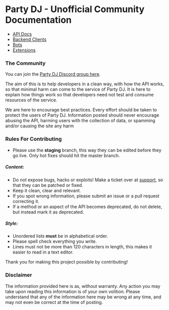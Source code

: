 # Party DJ - Unofficial Community Documentation

* [API Docs](/api/README.md)
* [Backend Clients](/clients/README.md)
* [Bots](/bots/README.md)
* [Extensions](/extensions/README.md)

### The Community

You can join the [Party DJ Discord group here](https://discord.gg/SfSMHHX).

The aim of this is to help developers in a clean way, with how the API works, so that minimal harm can come to the
service of Party DJ. It is here to explain how things work so that developers need not test and consume resources of the
service. 

We are here to encourage best practices. Every effort should be taken to protect the users of Party DJ. Information 
posted should never encourage abusing the API, harming users with the collection of data, or spamming and/or causing
the site any harm

### Rules For Contributing

* Please use the **staging** branch, this way they can be edited before they go live. Only hot fixes should hit the
master branch.

##### Content:

* Do not expose bugs, hacks or exploits! Make a ticket over at [support](https://support.partydj.xyz), so that they can be 
patched or fixed.
* Keep it clean, clear and relevant.
* If you spot wrong information, please submit an issue or a pull request correcting it. 
* If a method or an aspect of the API becomes deprecated, do not delete, but instead mark it as deprecated.

##### Style:

* Unordered lists **must** be in alphabetical order.
* Please spell check everything you write.
* Lines must not be more than 120 characters in length, this makes it easier to read in a text editor.


Thank you for making this project possible by contributing!

### Disclaimer

The information provided here is as, without warranty. Any action you may take upon reading this information is of your
own volition. Please understand that any of the information here may be wrong at any time, and may not even be correct
at the time of posting.
